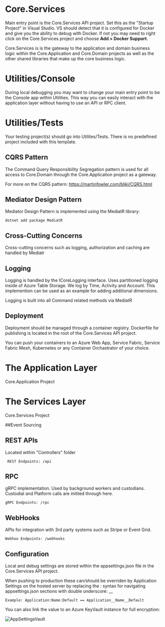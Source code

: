 # Core.Services
Main entry point is the Core.Services API project. Set this as the "Startup Project" in Visual Studio. VS should detect that it is configured for Docker and give you the ability to debug with Docker. If not you may need to right click on the Core.Services project and choose **Add > Docker Support**.

Core.Services is is the gateway to the application and domain business logic within the Core.Application and Core.Domain projects as well as the other shared libraries that make up the core business logic.

# Utilities/Console
During local debugging you may want to change your main entry point to be the Console app within Utilities. This way you can easily interact with the application layer without having to use an API or RPC client.

# Utilities/Tests
Your testing project(s) should go into Utilites/Tests. There is no predefined project included with this template.

## CQRS Pattern
The Command Query Responsibility Segregation pattern is used for all access to Core.Domain through the Core.Application project as a gateway.

For more on the CQRS pattern: https://martinfowler.com/bliki/CQRS.html

## Mediator Design Pattern
Mediator Design Pattern is implemented using the MediatR library:

    dotnet add package MediatR

## Cross-Cutting Concerns
Cross-cutting concerns such as logging, authorization and caching are handled by Mediatr

## Logging
Logging is handled by the ICoreLogging interface. Uses partitioned logging inside of Azure Table Storage. We log by Time, Activity and Account. This implemention can be used as an example for adding additional dimensions.

Logging is built into all Command related methods via MediatR

## Deployment
Deployment should be managed through a container registry. Dockerfile for publishing is located in the root of the Core.Services API project.

You can push your containers to an Azure Web App, Service Fabric, Service Fabric Mesh, Kubernetes or any Container Orchastrator of your choice.

 # The Application Layer
 Core.Application Project
 
 # The Services Layer
 Core.Services Project
 
 ##Event Sourcing
 



 ## REST APIs
 Located within "Controllers" folder
 
     REST Endpoints: /api
 
 ## RPC
gRPC implementation. Used by background workers and custodians. Custodial and Platform calls are initited through here.

    gRPC Endpoints: /rpc

## WebHooks
APIs for integration with 3rd party systems such as Stripe or Event Grid.

    Webhoo Endpoints: /webhooks

## Configuration
Local and debug settings are stored within the appsettings.json file in the Core.Services API project.

When pushing to production these can/should be overriden by Application Settings on the hosted server by replacing the : syntax for navigating appsettings.json sections with double underscore: __

	Example: Application:Name:Default == Application__Name__Default

You can also link the value to an Azure KeyVault instance for full encryption:

![AppSettingsVault](https://github.com/INNVTV/NetCore-Clean-Architecture/blob/master/CoreServices/_docs/imgs/app-settings-vault.png)
